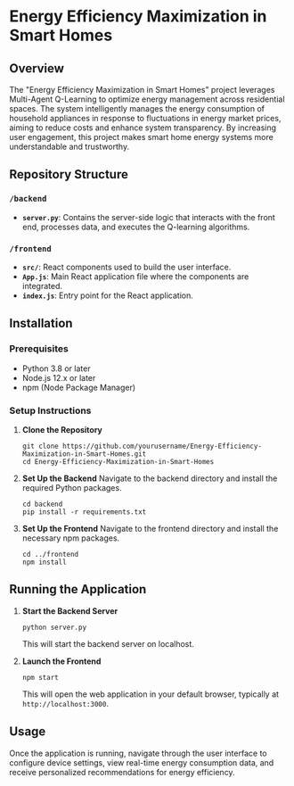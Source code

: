 # Energy Efficiency Maximization in Smart Homes

## Overview
The "Energy Efficiency Maximization in Smart Homes" project leverages Multi-Agent Q-Learning to optimize energy management across residential spaces. The system intelligently manages the energy consumption of household appliances in response to fluctuations in energy market prices, aiming to reduce costs and enhance system transparency. By increasing user engagement, this project makes smart home energy systems more understandable and trustworthy.

## Repository Structure
### `/backend`
- **`server.py`**: Contains the server-side logic that interacts with the front end, processes data, and executes the Q-learning algorithms.

### `/frontend`
- **`src/`**: React components used to build the user interface.
- **`App.js`**: Main React application file where the components are integrated.
- **`index.js`**: Entry point for the React application.

## Installation
### Prerequisites
- Python 3.8 or later
- Node.js 12.x or later
- npm (Node Package Manager)

### Setup Instructions
1. **Clone the Repository**
   ```
   git clone https://github.com/yourusername/Energy-Efficiency-Maximization-in-Smart-Homes.git
   cd Energy-Efficiency-Maximization-in-Smart-Homes
   ```

2. **Set Up the Backend**
   Navigate to the backend directory and install the required Python packages.
   ```
   cd backend
   pip install -r requirements.txt
   ```

3. **Set Up the Frontend**
   Navigate to the frontend directory and install the necessary npm packages.
   ```
   cd ../frontend
   npm install
   ```

## Running the Application
1. **Start the Backend Server**
   ```
   python server.py
   ```
   This will start the backend server on localhost.

2. **Launch the Frontend**
   ```
   npm start
   ```
   This will open the web application in your default browser, typically at `http://localhost:3000`.

## Usage
Once the application is running, navigate through the user interface to configure device settings, view real-time energy consumption data, and receive personalized recommendations for energy efficiency.
